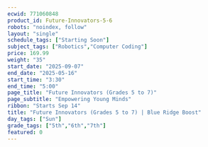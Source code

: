 ```yaml
---
ecwid: 771060848
product_id: Future-Innovators-5-6
robots: "noindex, follow"
layout: "single"
schedule_tags: ["Starting Soon"]
subject_tags: ["Robotics","Computer Coding"]
price: 169.99
weight: "35"
start_date: "2025-09-07"
end_date: "2025-05-16"
start_time: "3:30"
end_time: "5:00"
page_title: "Future Innovators (Grades 5 to 7)"
page_subtitle: "Empowering Young Minds"
ribbon: "Starts Sep 14"
title: "Future Innovators (Grades 5 to 7) | Blue Ridge Boost"
day_tags: ["Sun"]
grade_tags: ["5th","6th","7th"]
featured: 0
---
```

